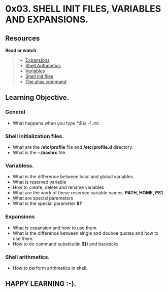 # 0x03. SHELL INIT FILES, VARIABLES AND EXPANSIONS.

## Resources
**Read or watch**

> * [Expansions](https://linuxcommand.org/lc3_lts0080.php)
> * [Shell Arithmetics](https://www.gnu.org/software/bash/manual/html_node/Shell-Arithmetic.html)
> * [Variables](https://tldp.org/LDP/Bash-Beginners-Guide/html/sect_03_02.html)
> * [Shell init files](https://tldp.org/LDP/Bash-Beginners-Guide/html/sect_03_01.html)
> * [The alias command](https://www.linfo.org/alias.html)


## Learning Objective.

### General
* What happens when you type **$ ls -l *.txt**

### Shell initialization files.
* What are the **/etc/profile** file and **/etc/profile.d** directory.
* What is the **~/bashrc** file.

### Variabless.
* What is the difference between local and global variables.
* What is reserved variable
* How to create, delete and rename variables
* What are the work of these reservee variable names: **PATH, HOME, PS1**
* What are special parameters
* What is the special parameter **$?**

### Expansions
* What is expansion and how to use them.
* What is the difference between single and douboe quotes and how to use them.
* How to do command substitutiin **$()** and backticks.
### Shell arithmetics.
* How to perform arithmetics in shell.

## HAPPY LEARNING :-).
